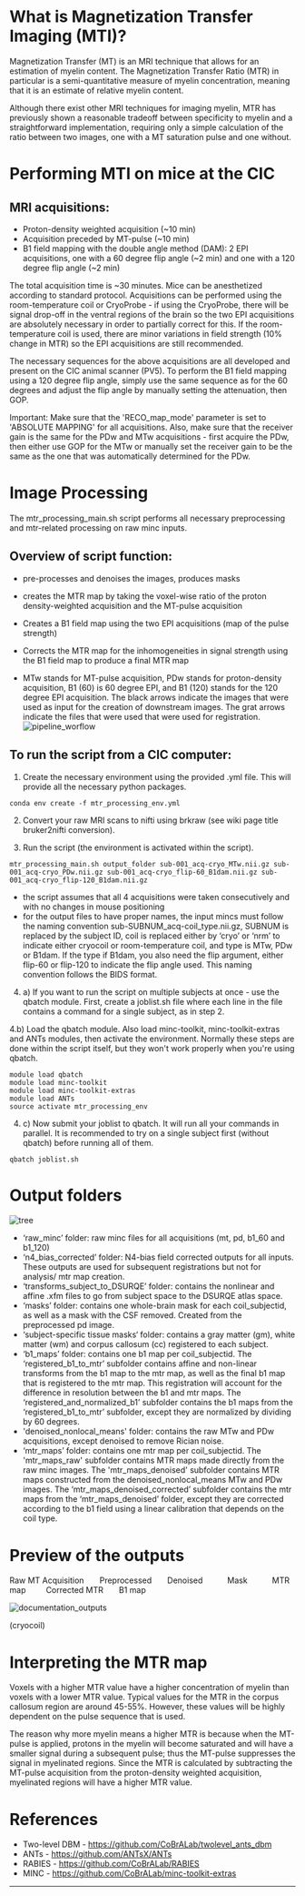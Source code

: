 # **What is Magnetization Transfer Imaging (MTI)?**

Magnetization Transfer (MT) is an MRI technique that allows for an estimation of myelin content. 
The Magnetization Transfer Ratio (MTR) in particular is a semi-quantitative measure of myelin concentration, meaning that it is an estimate of relative myelin content. 

Although there exist other MRI techniques for imaging myelin, MTR has previously shown a reasonable tradeoff between specificity to myelin and a straightforward implementation, requiring only a simple calculation of the ratio between two images, one with a MT saturation pulse and one without. 

# **Performing MTI on mice at the CIC**

## MRI acquisitions:
* Proton-density weighted acquisition (~10 min)
* Acquisition preceded by MT-pulse (~10 min)
* B1 field mapping with the double angle method (DAM): 2 EPI acquisitions, one with a 60 degree flip angle (~2 min) and one with a 120 degree flip angle (~2 min)

The total acquisition time is ~30 minutes. Mice can be anesthetized according to standard protocol. Acquisitions can be performed using the room-temperature coil or CryoProbe - if using the CryoProbe, there will be signal drop-off in the ventral regions of the brain so the two EPI acquisitions are absolutely necessary in order to partially correct for this. If the room-temperature coil is used, there are minor variations in field strength (10% change in MTR) so the EPI acquisitions are still recommended.

The necessary sequences for the above acquisitions are all developed and present on the CIC animal scanner (PV5). To perform the B1 field mapping using a 120 degree flip angle, simply use the same sequence as for the 60 degrees and adjust the flip angle by manually setting the attenuation, then GOP.

Important: Make sure that the 'RECO_map_mode' parameter is set to 'ABSOLUTE MAPPING' for all acquisitions. Also, make sure that the receiver gain is the same for the PDw and MTw acquisitions - first acquire the PDw, then either use GOP for the MTw or manually set the receiver gain to be the same as the one that was automatically determined for the PDw.

# **Image Processing**

The mtr_processing_main.sh script performs all necessary preprocessing and mtr-related processing on raw minc inputs. 

## Overview of script function:
* pre-processes and denoises the images, produces masks
* creates the MTR map by taking the voxel-wise ratio of the proton density-weighted acquisition and the MT-pulse acquisition
* Creates a B1 field map using the two EPI acquisitions (map of the pulse strength)
* Corrects the MTR map for the inhomogeneities in signal strength using the B1 field map to produce a final MTR map

* MTw stands for MT-pulse acquisition, PDw stands for proton-density acquisition, B1 (60) is 60 degree EPI, and B1 (120) stands for the 120 degree EPI acquisition. The black arrows indicate the images that were used as input for the creation of downstream images. The grat arrows indicate the files that were used that were used for registration.
![pipeline_worflow](https://user-images.githubusercontent.com/47565996/122585037-091c0580-d029-11eb-924d-c31f4008d606.png)

## To run the script from a CIC computer:

1. Create the necessary environment using the provided .yml file. This will provide all the necessary python packages.

`conda env create -f mtr_processing_env.yml`

2. Convert your raw MRI scans to nifti using brkraw (see wiki page title bruker2nifti conversion).

3. Run the script (the environment is activated within the script).

`mtr_processing_main.sh output_folder sub-001_acq-cryo_MTw.nii.gz sub-001_acq-cryo_PDw.nii.gz sub-001_acq-cryo_flip-60_B1dam.nii.gz sub-001_acq-cryo_flip-120_B1dam.nii.gz `

* the script assumes that all 4 acquisitions were taken consecutively and with no changes in mouse positioning
* for the output files to have proper names, the input mincs must follow the naming convention sub-SUBNUM_acq-coil_type.nii.gz, SUBNUM is replaced by the subject ID, coil is replaced either by ‘cryo’ or ‘nrm’ to indicate either cryocoil or room-temperature coil, and type is MTw, PDw or B1dam. If the type if B1dam, you also need the flip argument, either flip-60 or flip-120 to indicate the flip angle used. This naming convention follows the BIDS format.

4. a) If you want to run the script on multiple subjects at once - use the qbatch module. First, create a joblist.sh file where each line in the file contains a command for a single subject, as in step 2. 

4.b) Load the qbatch module. Also load minc-toolkit, minc-toolkit-extras and ANTs modules, then activate the environment. Normally these steps are done within the script itself, but they won't work properly when you're using qbatch. 

```
module load qbatch
module load minc-toolkit
module load minc-toolkit-extras
module load ANTs
source activate mtr_processing_env
```
4. c) Now submit your joblist to qbatch. It will run all your commands in parallel. It is recommended to try on a single subject first (without qbatch) before running all of them.

`qbatch joblist.sh`

# **Output folders**
![tree](https://user-images.githubusercontent.com/47565996/151047082-8b76379e-2c36-40d0-ad4d-4b339c181838.png)

* ‘raw_minc’ folder: raw minc files for all acquisitions (mt, pd, b1_60 and b1_120)
* ‘n4_bias_corrected’ folder: N4-bias field corrected outputs for all inputs. These outputs are used for subsequent registrations but not for analysis/ mtr map creation.
* ‘transforms_subject_to_DSURQE’ folder: contains the nonlinear and affine .xfm files to go from subject space to the DSURQE atlas space.
* ‘masks’ folder: contains one whole-brain mask for each coil_subjectid, as well as a mask with the CSF removed. Created from the preprocessed pd image. 
* ‘subject-specific tissue masks‘ folder: contains a gray matter (gm), white matter (wm) and corpus callosum (cc) registered to each subject.
* ‘b1_maps’ folder: contains one b1 map per coil_subjectid. 
The ‘registered_b1_to_mtr’ subfolder contains affine and non-linear transforms from the b1 map to the mtr map, as well as the final b1 map that is registered to the mtr map. This registration will account for the difference in resolution between the b1 and mtr maps. 
The ‘registered_and_normalized_b1’ subfolder contains the b1 maps from the ‘registered_b1_to_mtr’ subfolder, except they are normalized by dividing by 60 degrees.
* 'denoised_nonlocal_means' folder: contains the raw MTw and PDw acquisitions, except denoised to remove Rician noise.
* ‘mtr_maps’ folder: contains one mtr map per coil_subjectid.
The 'mtr_maps_raw' subfolder contains MTR maps made directly from the raw minc images.
The 'mtr_maps_denoised' subfolder contains MTR maps constructed from the denoised_nonlocal_means MTw and PDw images.
The ‘mtr_maps_denoised_corrected’ subfolder contains the mtr maps from the ‘mtr_maps_denoised’ folder, except they are corrected according to the b1 field using a linear calibration that depends on the coil type. 


# **Preview of the outputs**

Raw MT Acquisition &nbsp; &nbsp; &nbsp;  Preprocessed &nbsp; &nbsp; &nbsp; Denoised  &nbsp; &nbsp; &nbsp; &nbsp; &nbsp;   Mask  &nbsp; &nbsp; &nbsp; &nbsp; &nbsp;  MTR map &nbsp; &nbsp; &nbsp; &nbsp; Corrected MTR &nbsp; &nbsp; &nbsp; B1 map 

![documentation_outputs](https://user-images.githubusercontent.com/47565996/72276873-e2b99580-35fe-11ea-9db1-813f34c64119.png)

(cryocoil)

# **Interpreting the MTR map**

Voxels with a higher MTR value have a higher concentration of myelin than voxels with a lower MTR value. Typical values for the MTR in the corpus callosum region are around 45-55%. However, these values will be highly dependent on the pulse sequence that is used.

The reason why more myelin means a higher MTR is because when the MT-pulse is applied, protons in the myelin will become saturated and will have a smaller signal during a subsequent pulse; thus the MT-pulse suppresses the signal in myelinated regions. Since the MTR is calculated by subtracting the MT-pulse acquisition from the proton-density weighted acquisition, myelinated regions will have a higher MTR value.

# **References**
* Two-level DBM - https://github.com/CoBrALab/twolevel_ants_dbm
* ANTs - https://github.com/ANTsX/ANTs
* RABIES - https://github.com/CoBrALab/RABIES
* MINC - https://github.com/CoBrALab/minc-toolkit-extras
***
